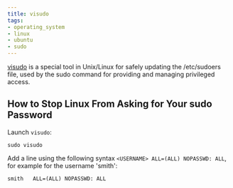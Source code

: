 ```yaml
---
title: visudo
tags:
- operating_system
- linux
- ubuntu
- sudo
---
```


[visudo](https://linux.die.net/man/8/visudo) is a special tool in Unix/Linux for safely updating the /etc/sudoers file, 
used by the sudo command for providing and managing privileged access.
<!--more-->

## How to Stop Linux From Asking for Your sudo Password

Launch `visudo`: 
```shell
sudo visudo
```

Add a line using the following syntax `<USERNAME> ALL=(ALL) NOPASSWD: ALL`, for example for the username 'smith':

```text
smith   ALL=(ALL) NOPASSWD: ALL
```
